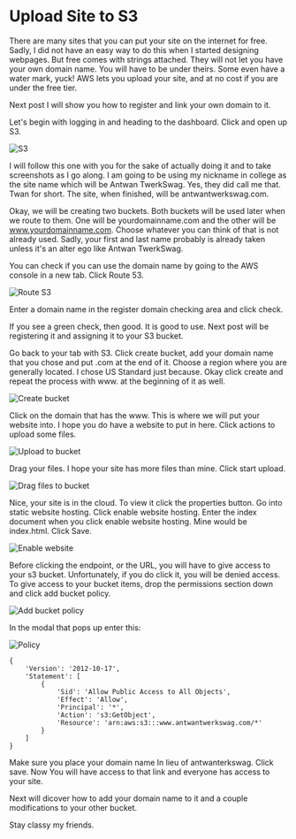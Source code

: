 # Upload Site to S3

There are many sites that you can put your site on the internet for free. Sadly, I did not have an easy way to do this when I started designing webpages. But free comes with strings attached. They will not let you have your own domain name. You will have to be under theirs. Some even have a water mark, yuck! AWS lets you upload your site, and at no cost if you are under the free tier.

Next post I will show you how to register and link your own domain to it.

Let's begin with logging in and heading to the dashboard. Click and open up S3.

![](../src/assets/images/p8.jpg "S3")

I will follow this one with you for the sake of actually doing it and to take screenshots as I go along. I am going to be using my nickname in college as the site name which will be Antwan TwerkSwag. Yes, they did call me that. Twan for short. The site, when finished, will be antwantwerkswag.com.

Okay, we will be creating two buckets. Both buckets will be used later when we route to them. One will be yourdomainname.com and the other will be www.yourdomainname.com. Choose whatever you can think of that is not already used. Sadly, your first and last name probably is already taken unless it's an alter ego like Antwan TwerkSwag.

You can check if you can use the domain name by going to the AWS console in a new tab. Click Route 53.

![](../src/assets/images/p9.jpg "Route S3")

Enter a domain name in the register domain checking area and click check.

If you see a green check, then good. It is good to use. Next post will be registering it and assigning it to your S3 bucket.

Go back to your tab with S3. Click create bucket, add your domain name that you chose and put .com at the end of it. Choose a region where you are generally located. I chose US Standard just because. Okay click create and repeat the process with www. at the beginning of it as well.

![](../src/assets/images/p14.jpg "Create bucket")

Click on the domain that has the www. This is where we will put your website into. I hope you do have a website to put in here. Click actions to upload some files.

![](../src/assets/images/p15.jpg "Upload to bucket")

Drag your files. I hope your site has more files than mine. Click start upload.

![](../src/assets/images/p16.jpg "Drag files to bucket")

Nice, your site is in the cloud. To view it click the properties button. Go into static website hosting. Click enable website hosting. Enter the index document when you click enable website hosting. Mine would be index.html. Click Save.

![](../src/assets/images/p17.jpg "Enable website")

Before clicking the endpoint, or the URL, you will have to give access to your s3 bucket. Unfortunately, if you do click it, you will be denied access. To give access to your bucket items, drop the permissions section down and click add bucket policy.

![](../src/assets/images/p18.jpg "Add bucket policy")

In the modal that pops up enter this:

![](../src/assets/images/p19.jpg "Policy")

```
{
	'Version': '2012-10-17',
	'Statement': [
		{
			'Sid': 'Allow Public Access to All Objects',
			'Effect': 'Allow',
			'Principal': '*',
			'Action': 's3:GetObject',
			'Resource': 'arn:aws:s3:::www.antwantwerkswag.com/*'
		}
	]
}
```

Make sure you place your domain name In lieu of antwanterkswag. Click save. Now You will have access to that link and everyone has access to your site.

Next will dicover how to add your domain name to it and a couple modifications to your other bucket.

Stay classy my friends.
